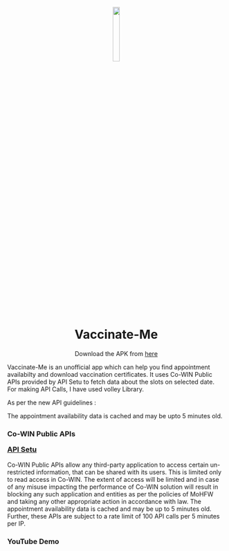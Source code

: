 <p align="center">
<img src="https://socoemergency.org/wp-content/uploads/2020/11/icon-vaccine.png" width=18% height=18%>
</p>
<h1 align="center">
Vaccinate-Me

</h1>
  
<p align="center"
 
  Download the APK from [here](https://github.com/shivamPatwal/Vaccinate-ME/blob/master/Vaccinate-Me.apk)

  </p>
 


Vaccinate-Me is an unofficial app which can help you find appointment availabilty and download vaccination certificates.
It uses Co-WIN Public APIs provided by API Setu to fetch data about the slots on selected date. For making API Calls, I have used volley Library.

As per the new API guidelines :
  
The appointment availability data is cached and may be upto 5 minutes old.

<h3 >

Co-WIN Public APIs
  
[API Setu](https://apisetu.gov.in/public/marketplace/api/cowin)

</h3>

Co-WIN Public APIs allow any third-party application to access certain un-restricted information, that can be shared with its users. This is limited only to read access in Co-WIN. The extent of access will be limited and in case of any misuse impacting the performance of Co-WIN solution will result in blocking any such application and entities as per the policies of MoHFW and taking any other appropriate action in accordance with law. The appointment availability data is cached and may be up to 5 minutes old. Further, these APIs are subject to a rate limit of 100 API calls per 5 minutes per IP.

<h3 >
YouTube Demo
</h3>

